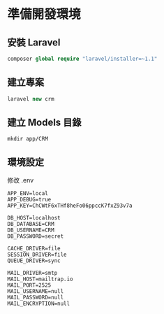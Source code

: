 # 準備開發環境

## 安裝 Laravel
```php
composer global require "laravel/installer=~1.1"
```

## 建立專案
```php
laravel new crm
```

## 建立 Models 目錄
```
mkdir app/CRM
```

## 環境設定

修改 .env

```
APP_ENV=local
APP_DEBUG=true
APP_KEY=ChCWtF6xTHf8heFo06ppccK7fxZ93v7a

DB_HOST=localhost
DB_DATABASE=CRM
DB_USERNAME=CRM
DB_PASSWORD=secret

CACHE_DRIVER=file
SESSION_DRIVER=file
QUEUE_DRIVER=sync

MAIL_DRIVER=smtp
MAIL_HOST=mailtrap.io
MAIL_PORT=2525
MAIL_USERNAME=null
MAIL_PASSWORD=null
MAIL_ENCRYPTION=null
```
